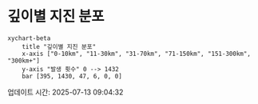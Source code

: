# 깊이별 지진 분포

```mermaid
xychart-beta
    title "깊이별 지진 분포"
    x-axis ["0-10km", "11-30km", "31-70km", "71-150km", "151-300km", "300km+"]
    y-axis "발생 횟수" 0 --> 1432
    bar [395, 1430, 47, 6, 0, 0]
```

업데이트 시간: 2025-07-13 09:04:32
